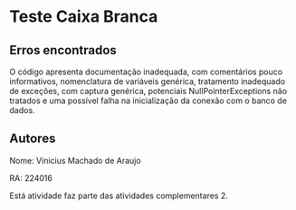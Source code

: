 # Teste Caixa Branca

## Erros encontrados

O código apresenta documentação inadequada, com comentários pouco informativos, nomenclatura de variáveis genérica, tratamento inadequado de exceções, com captura genérica, potenciais NullPointerExceptions não tratados e uma possível falha na inicialização da conexão com o banco de dados. 


## Autores

Nome: Vinicius Machado de Araujo

RA: 224016



Está atividade faz parte das atividades complementares 2.
